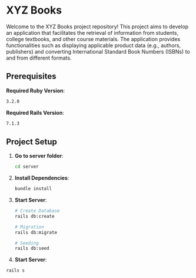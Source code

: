 # XYZ Books

Welcome to the XYZ Books project repository! This project aims to develop an application that facilitates the retrieval of information from students, college textbooks, and other course materials. The application provides functionalities such as displaying applicable product data (e.g., authors, publishers) and converting International Standard Book Numbers (ISBNs) to and from different formats.

## Prerequisites

**Required Ruby Version**:
  ``` bash
  3.2.0
  ```

**Required Rails Version**:
  ``` bash
  7.1.3
  ```

## Project Setup

1. **Go to server folder**:
   ``` bash
   cd server
   ```

2. **Install Dependencies**:
   ``` bash
   bundle install
   ```

3. **Start Server**:
   ``` bash
   # Create Database
   rails db:create

   # Migration
   rails db:migrate

   # Seeding
   rails db:seed
    ```

4. **Start Server**:
  ``` bash
  rails s
  ```
